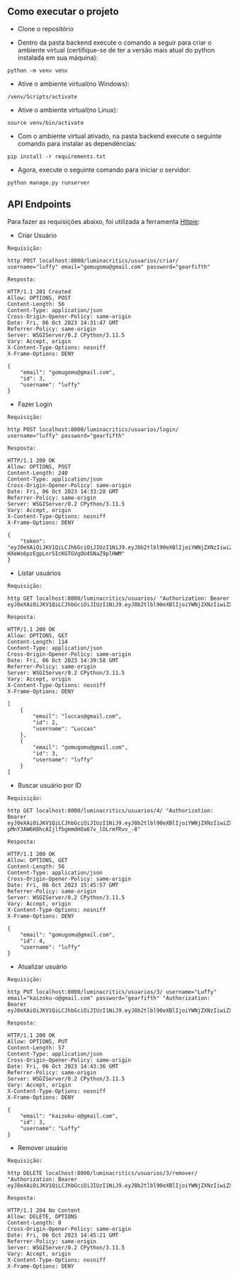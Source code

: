 ## Como executar o projeto

- Clone o repositório

- Dentro da pasta backend execute o comando a seguir para criar o ambiente virtual (certifique-se de ter a versão mais atual do python instalada em sua máquina):
```
python -m venv venv
```

- Ative o ambiente virtual(no Windows):

```
/venv/Scripts/activate
```

- Ative o ambiente virtual(no Linux):

```
source venv/bin/activate
```

- Com o ambiente virtual ativado, na pasta backend execute o seguinte comando para instalar as dependências:

```
pip install -r requirements.txt
```

- Agora, execute o seguinte comando para iniciar o servidor:


```
python manage.py runserver
```
## API Endpoints

Para fazer as requisições abaixo, foi utilizada a ferramenta [Httpie](https://httpie.io):

- Criar Usuário

```
Requisição:

http POST localhost:8000/luminacritics/usuarios/criar/ username="luffy" email="gomugomu@gmail.com" password="gearfifth"

Resposta:

HTTP/1.1 201 Created
Allow: OPTIONS, POST
Content-Length: 56
Content-Type: application/json
Cross-Origin-Opener-Policy: same-origin
Date: Fri, 06 Oct 2023 14:31:47 GMT    
Referrer-Policy: same-origin
Server: WSGIServer/0.2 CPython/3.11.5  
Vary: Accept, origin
X-Content-Type-Options: nosniff        
X-Frame-Options: DENY

{
    "email": "gomugomu@gmail.com",
    "id": 3,
    "username": "luffy"
}
```

- Fazer Login

```
Requisição:

http POST localhost:8000/luminacritics/usuarios/login/ username="luffy" password="gearfifth"

Resposta:

HTTP/1.1 200 OK
Allow: OPTIONS, POST
Content-Length: 240
Content-Type: application/json
Cross-Origin-Opener-Policy: same-origin
Date: Fri, 06 Oct 2023 14:33:28 GMT    
Referrer-Policy: same-origin
Server: WSGIServer/0.2 CPython/3.11.5  
Vary: Accept, origin
X-Content-Type-Options: nosniff
X-Frame-Options: DENY

{
    "token": "eyJ0eXAiOiJKV1QiLCJhbGciOiJIUzI1NiJ9.eyJ0b2tlbl90eXBlIjoiYWNjZXNzIiwiZXhwIjoxNjk2NjA2NDA4LCJpYXQiOjE2OTY2MDI4MDgsImp0aSI6IjBjMWU3OWYwNmU4ZDQxNDBhYmJiN2UyNmM3YTQ1YzliIiwidXNlcl9pZCI6M30.m7TzLR-HXeWs6pzEgpLnr5IcKGTGVgOU45NaZ9plHWM"
}
```

- Listar usuários

```
Requisição:

http GET localhost:8000/luminacritics/usuarios/ "Authorization: Bearer eyJ0eXAiOiJKV1QiLCJhbGciOiJIUzI1NiJ9.eyJ0b2tlbl90eXBlIjoiYWNjZXNzIiwiZXhwIjoxNjk2NjA2NzQ5LCJpYXQiOjE2OTY2MDMxNDksImp0aSI6ImY0ZWYzNmZhYzc4NDQ1ODA5Y2UzYzNlMmI3ZDU0MGVkIiwidXNlcl9pZCI6M30.cbqXEDrkrAVOoRcrZaj8TWerFsMztzx6QkbWYxYwxPo"

Resposta:

HTTP/1.1 200 OK
Allow: OPTIONS, GET
Content-Length: 114
Content-Type: application/json
Cross-Origin-Opener-Policy: same-origin
Date: Fri, 06 Oct 2023 14:39:58 GMT
Referrer-Policy: same-origin
Server: WSGIServer/0.2 CPython/3.11.5
Vary: Accept, origin
X-Content-Type-Options: nosniff
X-Frame-Options: DENY

[
    {
        "email": "luccas@gmail.com",
        "id": 2,
        "username": "Luccas"
    },
    {
        "email": "gomugomu@gmail.com",
        "id": 3,
        "username": "luffy"
    }
]
```

- Buscar usuário por ID

```
Requisição:

http GET localhost:8000/luminacritics/usuarios/4/ "Authorization: Bearer eyJ0eXAiOiJKV1QiLCJhbGciOiJIUzI1NiJ9.eyJ0b2tlbl90eXBlIjoiYWNjZXNzIiwiZXhwIjoxNjk2NjEwNzE3LCJpYXQiOjE2OTY2MDcxMTcsImp0aSI6IjFjOGQ4MzBhN2I0OTRmOGZiY2E1MDVkNGUxNGJmZWE3IiwidXNlcl9pZCI6NH0._-pMnY3AW6H8hcAIjlfbgmmdHOa67v_lOLrmfRvv_-8"

Resposta:

HTTP/1.1 200 OK
Allow: OPTIONS, GET
Content-Length: 56
Content-Type: application/json
Cross-Origin-Opener-Policy: same-origin
Date: Fri, 06 Oct 2023 15:45:57 GMT
Referrer-Policy: same-origin
Server: WSGIServer/0.2 CPython/3.11.5
Vary: Accept, origin
X-Content-Type-Options: nosniff
X-Frame-Options: DENY

{
    "email": "gomugomu@gmail.com",
    "id": 4,
    "username": "luffy"
}
```

- Atualizar usuário

```
Requisição:

http PUT localhost:8000/luminacritics/usuarios/3/ username="Luffy" email="kaizoku-o@gmail.com" password="gearfifth" "Authorization: Bearer eyJ0eXAiOiJKV1QiLCJhbGciOiJIUzI1NiJ9.eyJ0b2tlbl90eXBlIjoiYWNjZXNzIiwiZXhwIjoxNjk2NjA2NzQ5LCJpYXQiOjE2OTY2MDMxNDksImp0aSI6ImY0ZWYzNmZhYzc4NDQ1ODA5Y2UzYzNlMmI3ZDU0MGVkIiwidXNlcl9pZCI6M30.cbqXEDrkrAVOoRcrZaj8TWerFsMztzx6QkbWYxYwxPo"

Resposta:

HTTP/1.1 200 OK
Allow: OPTIONS, PUT
Content-Length: 57
Content-Type: application/json
Cross-Origin-Opener-Policy: same-origin
Date: Fri, 06 Oct 2023 14:43:36 GMT    
Referrer-Policy: same-origin
Server: WSGIServer/0.2 CPython/3.11.5  
Vary: Accept, origin
X-Content-Type-Options: nosniff        
X-Frame-Options: DENY

{
    "email": "kaizoku-o@gmail.com",
    "id": 3,
    "username": "Luffy"
}
```

- Remover usuário

```
Requisição:

http DELETE localhost:8000/luminacritics/usuarios/3/remover/ "Authorization: Bearer eyJ0eXAiOiJKV1QiLCJhbGciOiJIUzI1NiJ9.eyJ0b2tlbl90eXBlIjoiYWNjZXNzIiwiZXhwIjoxNjk2NjA2NzQ5LCJpYXQiOjE2OTY2MDMxNDksImp0aSI6ImY0ZWYzNmZhYzc4NDQ1ODA5Y2UzYzNlMmI3ZDU0MGVkIiwidXNlcl9pZCI6M30.cbqXEDrkrAVOoRcrZaj8TWerFsMztzx6QkbWYxYwxPo"

Resposta:

HTTP/1.1 204 No Content
Allow: DELETE, OPTIONS
Content-Length: 0
Cross-Origin-Opener-Policy: same-origin
Date: Fri, 06 Oct 2023 14:45:21 GMT
Referrer-Policy: same-origin
Server: WSGIServer/0.2 CPython/3.11.5
Vary: Accept, origin
X-Content-Type-Options: nosniff
X-Frame-Options: DENY
```
